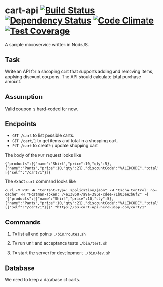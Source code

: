 # cart-api [![Build Status](https://travis-ci.org/devacto/product-service.svg?branch=master)](https://travis-ci.org/devacto/product-service) [![Dependency Status](https://gemnasium.com/badges/github.com/devacto/product-service.svg)](https://gemnasium.com/github.com/devacto/product-service) [![Code Climate](https://codeclimate.com/github/devacto/product-service/badges/gpa.svg)](https://codeclimate.com/github/devacto/product-service) [![Test Coverage](https://codeclimate.com/github/devacto/product-service/badges/coverage.svg)](https://codeclimate.com/github/devacto/product-service/coverage)

A sample microservice written in NodeJS.

## Task

Write an API for a shopping cart that supports adding and removing items, applying discount coupons. The API should calculate total purchase amount.

## Assumption

Valid coupon is hard-coded for now.

## Endpoints

* `GET /cart` to list possible carts.
* `GET /cart/1` to get items and total in a shopping cart.
* `PUT /cart` to create / update shopping cart.

The body of the `PUT` request looks like
```
{"products":[{"name":"Shirt","price":10,"qty":5},{"name":"Pants","price":10,"qty":2}],"discountCode":"VALIDCODE","total":65,"links":[{"self":"/cart/1"}]}
```

The exact `curl` command looks like
```
curl -X PUT -H "Content-Type: application/json" -H "Cache-Control: no-cache" -H "Postman-Token: 74e13850-7a9a-395e-cdee-71b03ee2b6f2" -d '{"products":[{"name":"Shirt","price":10,"qty":5},{"name":"Pants","price":10,"qty":2}],"discountCode":"VALIDCODE","total":65,"links":[{"self":"/cart/1"}]}' "https://ss-cart-api.herokuapp.com/cart/1"
```

## Commands

1. To list all end points `./bin/routes.sh`

2. To run unit and acceptance tests `./bin/test.sh`

3. To start the server for development `./bin/dev.sh`

## Database

We need to keep a database of carts.
